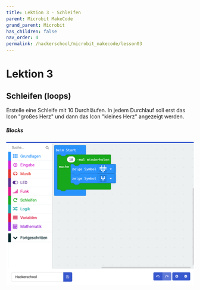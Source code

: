 ```yaml
---
title: Lektion 3 - Schleifen
parent: Microbit MakeCode
grand_parent: Microbit
has_children: false
nav_order: 4
permalink: /hackerschool/microbit_makecode/lesson03
---
```


# Lektion 3

## Schleifen (loops)

Erstelle eine Schleife mit 10 Durchläufen. In jedem Durchlauf soll erst das Icon "großes Herz" und dann das Icon "kleines Herz" angezeigt werden.

##### Blocks

![Screenshot](./screenshot.png "Screenshot")
